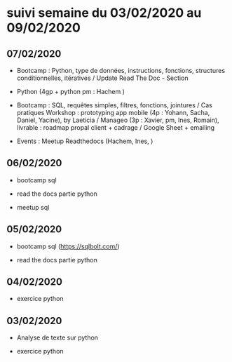 # suivi semaine du 03/02/2020 au 09/02/2020

## 07/02/2020

* Bootcamp : Python, type de données, instructions, fonctions, structures conditionnelles, itératives / Update Read The Doc - Section 

* Python (4gp + python pm : Hachem )

* Bootcamp : SQL, requêtes simples, filtres, fonctions, jointures / Cas pratiques
Workshop : prototyping app mobile (4p : Yohann, Sacha, Daniel, Yacine), by Laeticia / Manageo (3p : Xavier, pm, Ines, Romain),
livrable : roadmap propal client + cadrage / Google Sheet + emailing
* Events : Meetup Readthedocs (Hachem, Ines, )

## 06/02/2020

* bootcamp sql

* read the docs partie python
  
* meetup sql 

## 05/02/2020

* bootcamp sql (https://sqlbolt.com/)
  
* read the docs partie python

## 04/02/2020

* exercice python

## 03/02/2020

* Analyse de texte sur python

* exercice python